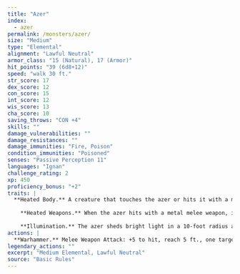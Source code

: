 ```yaml
---
title: "Azer"
index:
  - azer
permalink: /monsters/azer/
size: "Medium"
type: "Elemental"
alignment: "Lawful Neutral"
armor_class: "15 (Natural), 17 (Armor)"
hit_points: "39 (6d8+12)"
speed: "walk 30 ft."
str_score: 17
dex_score: 12
con_score: 15
int_score: 12
wis_score: 13
cha_score: 10
saving_throws: "CON +4"
skills: ""
damage_vulnerabilities: ""
damage_resistances: ""
damage_immunities: "Fire, Poison"
condition_immunities: "Poisoned"
senses: "Passive Perception 11"
languages: "Ignan"
challenge_rating: 2
xp: 450
proficiency_bonus: "+2"
traits: |
  **Heated Body.** A creature that touches the azer or hits it with a melee attack while within 5 ft. of it takes 5 (1d10) fire damage.
    
    **Heated Weapons.** When the azer hits with a metal melee weapon, it deals an extra 3 (1d6) fire damage (included in the attack).
    
    **Illumination.** The azer sheds bright light in a 10-foot radius and dim light for an additional 10 ft..
actions: |
  **Warhammer.** Melee Weapon Attack: +5 to hit, reach 5 ft., one target. Hit: 7 (1d8 + 3) bludgeoning damage, or 8 (1d10 + 3) bludgeoning damage if used with two hands to make a melee attack, plus 3 (1d6) fire damage.  
legendary_actions: ""
excerpt: "Medium Elemental, Lawful Neutral"
source: "Basic Rules"
---
```

